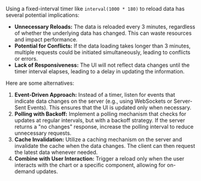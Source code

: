 Using a fixed-interval timer like `interval(1000 * 180)` to reload data has several potential implications:

*   **Unnecessary Reloads:** The data is reloaded every 3 minutes, regardless of whether the underlying data has changed. This can waste resources and impact performance.
*   **Potential for Conflicts:** If the data loading takes longer than 3 minutes, multiple requests could be initiated simultaneously, leading to conflicts or errors.
*   **Lack of Responsiveness:** The UI will not reflect data changes until the timer interval elapses, leading to a delay in updating the information.

Here are some alternatives:

1.  **Event-Driven Approach:** Instead of a timer, listen for events that indicate data changes on the server (e.g., using WebSockets or Server-Sent Events). This ensures that the UI is updated only when necessary.
2.  **Polling with Backoff:** Implement a polling mechanism that checks for updates at regular intervals, but with a backoff strategy. If the server returns a "no changes" response, increase the polling interval to reduce unnecessary requests.
3.  **Cache Invalidation:** Utilize a caching mechanism on the server and invalidate the cache when the data changes. The client can then request the latest data whenever needed.
4.  **Combine with User Interaction:** Trigger a reload only when the user interacts with the chart or a specific component, allowing for on-demand updates.